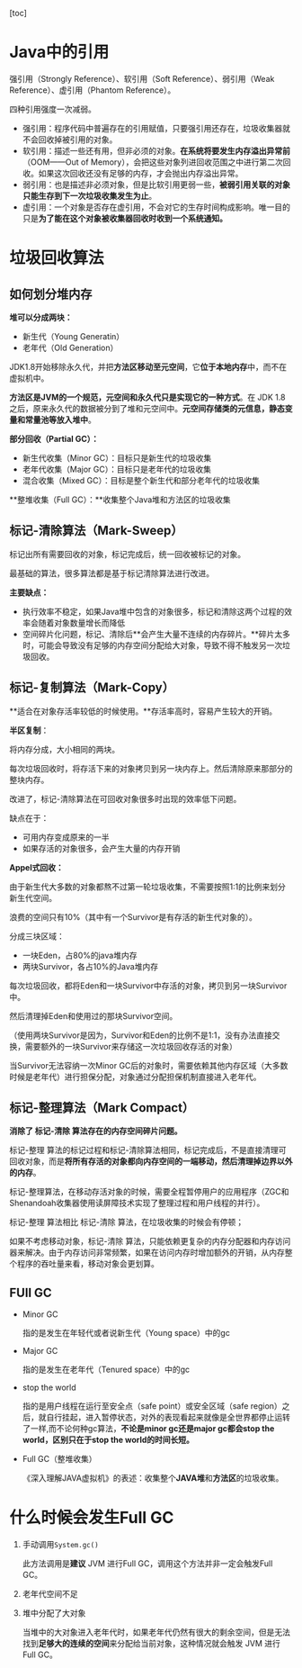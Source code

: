 [toc]

# Java中的引用

强引用（Strongly Reference）、软引用（Soft Reference）、弱引用（Weak Reference）、虚引用（Phantom Reference）。

四种引用强度一次减弱。

* 强引用：程序代码中普遍存在的引用赋值，只要强引用还存在，垃圾收集器就不会回收掉被引用的对象。
* 软引用：描述一些还有用，但非必须的对象。**在系统将要发生内存溢出异常前**（OOM——Out of Memory），会把这些对象列进回收范围之中进行第二次回收。如果这次回收还没有足够的内存，才会抛出内存溢出异常。
* 弱引用：也是描述非必须对象，但是比软引用更弱一些，**被弱引用关联的对象只能生存到下一次垃圾收集发生为止**。
* 虚引用：一个对象是否存在虚引用，不会对它的生存时间构成影响。唯一目的只是**为了能在这个对象被收集器回收时收到一个系统通知。**



# 垃圾回收算法

## 如何划分堆内存

**堆可以分成两块：**

* 新生代（Young Generatin）
* 老年代（Old Generation）



JDK1.8开始移除永久代，并把**方法区移动至元空间**，它**位于本地内存**中，而不在虚拟机中。

**方法区是JVM的一个规范，元空间和永久代只是实现它的一种方式**。在 JDK 1.8 之后，原来永久代的数据被分到了堆和元空间中。**元空间存储类的元信息，静态变量和常量池等放入堆中**。



**部分回收（Partial GC）：**

* 新生代收集（Minor GC）：目标只是新生代的垃圾收集
* 老年代收集（Major GC）：目标只是老年代的垃圾收集
* 混合收集（Mixed GC）：目标是整个新生代和部分老年代的垃圾收集



**整堆收集（Full GC）：**收集整个Java堆和方法区的垃圾收集



## 标记-清除算法（Mark-Sweep）

标记出所有需要回收的对象，标记完成后，统一回收被标记的对象。

最基础的算法，很多算法都是基于标记清除算法进行改进。

**主要缺点：**

* 执行效率不稳定，如果Java堆中包含的对象很多，标记和清除这两个过程的效率会随着对象数量增长而降低
* 空间碎片化问题，标记、清除后**会产生大量不连续的内存碎片。**碎片太多时，可能会导致没有足够的内存空间分配给大对象，导致不得不触发另一次垃圾回收。



## 标记-复制算法（Mark-Copy）

**适合在对象存活率较低的时候使用。**存活率高时，容易产生较大的开销。

**半区复制**：

将内存分成，大小相同的两块。

每次垃圾回收时，将存活下来的对象拷贝到另一块内存上。然后清除原来那部分的整块内存。



改进了，标记-清除算法在可回收对象很多时出现的效率低下问题。

缺点在于：

* 可用内存变成原来的一半
* 如果存活的对象很多，会产生大量的内存开销



**Appel式回收：**

由于新生代大多数的对象都熬不过第一轮垃圾收集，不需要按照1:1的比例来划分新生代空间。

浪费的空间只有10%（其中有一个Survivor是有存活的新生代对象的）。

分成三块区域：

* 一块Eden，占80%的java堆内存
* 两块Survivor，各占10%的Java堆内存

每次垃圾回收，都将Eden和一块Survivor中存活的对象，拷贝到另一块Survivor中。

然后清理掉Eden和使用过的那块Survivor空间。

（使用两块Survivor是因为，Survivor和Eden的比例不是1:1，没有办法直接交换，需要额外的一块Survivor来存储这一次垃圾回收存活的对象）



当Survivor无法容纳一次Minor GC后的对象时，需要依赖其他内存区域（大多数时候是老年代）进行担保分配，对象通过分配担保机制直接进入老年代。



## 标记-整理算法（Mark Compact）

**消除了 标记-清除 算法存在的内存空间碎片问题。**



标记-整理 算法的标记过程和标记-清除算法相同，标记完成后，不是直接清理可回收对象，而是**将所有存活的对象都向内存空间的一端移动，然后清理掉边界以外的内存**。



标记-整理算法，在移动存活对象的时候，需要全程暂停用户的应用程序（ZGC和Shenandoah收集器使用读屏障技术实现了整理过程和用户线程的并行）。

标记-整理 算法相比 标记-清除 算法，在垃圾收集的时候会有停顿；

如果不考虑移动对象，标记-清除 算法，只能依赖更复杂的内存分配器和内存访问器来解决。由于内存访问非常频繁，如果在访问内存时增加额外的开销，从内存整个程序的吞吐量来看，移动对象会更划算。



## FUll GC

* Minor GC

  指的是发生在年轻代或者说新生代（Young space）中的gc

* Major GC

  指的是发生在老年代（Tenured space）中的gc

* stop the world

  指的是用户线程在运行至安全点（safe point）或安全区域（safe region）之后，就自行挂起，进入暂停状态，对外的表现看起来就像是全世界都停止运转了一样,而不论何种gc算法，**不论是minor gc还是major gc都会stop the world，区别只在于stop the world的时间长短。**

* Full GC（整堆收集）

  《深入理解JAVA虚拟机》的表述：收集整个**JAVA堆**和**方法区**的垃圾收集。





# 什么时候会发生Full GC

1. 手动调用`System.gc()`

   此方法调用是**建议** JVM 进行Full GC，调用这个方法并非一定会触发Full GC。

2. 老年代空间不足

3. 堆中分配了大对象

   当堆中的大对象进入老年代时，如果老年代仍然有很大的剩余空间，但是无法找到**足够大的连续的空间**来分配给当前对象，这种情况就会触发 JVM 进行 Full GC。









